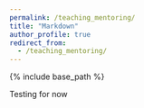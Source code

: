 ```yaml
---
permalink: /teaching_mentoring/
title: "Markdown"
author_profile: true
redirect_from:
  - /teaching_mentoring/
---
```


{% include base_path %}

Testing for now
